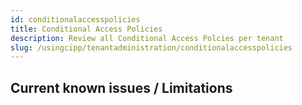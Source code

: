 ```yaml
---
id: conditionalaccesspolicies
title: Conditional Access Policies
description: Review all Conditional Access Polcies per tenant
slug: /usingcipp/tenantadministration/conditionalaccesspolicies
---
```


## Current known issues / Limitations
